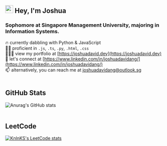## <img src="https://media.giphy.com/media/hvRJCLFzcasrR4ia7z/giphy.gif" width="25"> Hey, I'm Joshua

### Sophomore at Singapore Management University, majoring in Information Systems.

🔥 currently dabbling with Python & JavaScript <br>
✍🏻 proficient in `.js`, `.ts`, `.py`, `.html`, `.css` <br>
👨🏻‍💻 view my portfolio at [https://joshuadavid.dev](https://joshuadavid.dev) <br>
💬 let's connect at [https://www.linkedin.com/in/joshuadavidang/](https://www.linkedin.com/in/joshuadavidang/) <br>
📫 alternatively, you can reach me at joshuadavidang@outlook.sg
<br>
<br>

## GitHub Stats
![Anurag's GitHub stats](https://github-readme-stats.vercel.app/api?username=joshuadavidang&rank_icon=github&show_icons=true)
<br>
<br>

## LeetCode
[![KnlnKS's LeetCode stats](https://leetcode-stats-six.vercel.app/?username=joshdavidang)](https://github.com/KnlnKS/leetcode-stats)
